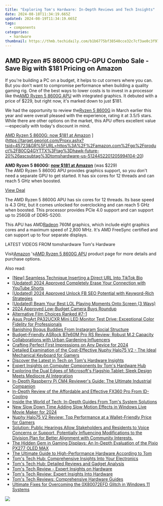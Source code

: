 ```yaml
---
title: "Exploring Tom's Hardware: In-Depth Reviews and Tech Insights"
date: 2024-08-18T11:34:19.665Z
updated: 2024-08-19T11:34:19.665Z
tags:
  - components
categories:
  - hardware
thumbnail: https://thmb.techidaily.com/b1b6775bf38540cce32c7cf3ae0c3f9781deea4b62c3dc654004acc69b97d819.jpg
---
```


## AMD Ryzen #5 8600G CPU-GPU Combo Sale - Save Big with $181 Pricing on Amazon

If you're building a PC on a budget, it helps to cut corners where you can. But you don't want to compromise performance when building a quality gaming rig. One of the best ways to lower costs is to invest in a processor like the[AMD Ryzen 5 8600G APU](https://target.georiot.com/Proxy.ashx?tsid=45723&GR%5FURL=https%3A%2F%2Famazon.com%2Fgp%2Fproduct%2FB0CQ4GYTTX%3Ftag%3Dhawk-future-20%26ascsubtag%3Dtomshardware-us-8980939703425026280-20) with integrated graphics. It debuted with a price of $229, but right now, it's marked down to just $181.

 We had the opportunity to review the[Ryzen 5 8600G](https://tools.techidaily.com) in March earlier this year and were overall pleased with the experience, rating it at 3.5/5 stars. While there are other options on the market, this APU offers excellent value—especially with today's discount in mind.

[AMD Ryzen 5 8600G: now $181 at Amazon](https://cdn.mos.cms.futurecdn.net/Mb58VpGzQ2JUsZjUqmbJuN-200-100.jpg "AMD Ryzen 5 8600G: now $181 at Amazon") ](https://target.georiot.com/Proxy.ashx?tsid=45723&GR%5FURL=https%3A%2F%2Famazon.com%2Fgp%2Fproduct%2FB0CQ4GYTTX%3Ftag%3Dhawk-future-20%26ascsubtag%3Dtomshardware-us-5124452201205994104-20)

**AMD Ryzen 5 8600G:** [**now $181 at Amazon**](https://target.georiot.com/Proxy.ashx?tsid=45723&GR%5FURL=https%3A%2F%2Famazon.com%2Fgp%2Fproduct%2FB0CQ4GYTTX%3Ftag%3Dhawk-future-20%26ascsubtag%3Dtomshardware-us-8079186749079469209-20) (was $229)  
 The AMD Ryzen 5 8600G APU provides graphics support, so you don't need a separate GPU to get started. It has six cores for 12 threads and can reach 5 GHz when boosted.

[View Deal](https://target.georiot.com/Proxy.ashx?tsid=45723&GR%5FURL=https%3A%2F%2Famazon.com%2Fgp%2Fproduct%2FB0CQ4GYTTX%3Ftag%3Dhawk-future-20%26ascsubtag%3Dtomshardware-us-5124452201205994104-20)

 The AMD Ryzen 5 8600G APU has six cores for 12 threads. Its base speed is 4.3 GHz, but it comes unlocked for overclocking and can reach 5 GHz when boosted. This processor provides PCIe 4.0 support and can support up to 256GB of DDR5-5200.

 This APU has AMD[Radeon](https://tools.techidaily.com) 760M graphics, which include eight graphics cores and a maximum speed of 2,800 MHz. It's AMD FreeSync certified and can support up to four separate displays.

 LATEST VIDEOS FROM tomshardware Tom's Hardware

 Visit[Amazon](https://tools.techidaily.com) 's[AMD Ryzen 5 8600G APU](https://target.georiot.com/Proxy.ashx?tsid=45723&GR%5FURL=https%3A%2F%2Famazon.com%2Fgp%2Fproduct%2FB0CQ4GYTTX%3Ftag%3Dhawk-future-20%26ascsubtag%3Dtomshardware-us-8980939703425026280-20) product page for more details and purchase options.

<ins class="adsbygoogle"
     style="display:block"
     data-ad-format="autorelaxed"
     data-ad-client="ca-pub-7571918770474297"
     data-ad-slot="1223367746"></ins>



<ins class="adsbygoogle"
     style="display:block"
     data-ad-client="ca-pub-7571918770474297"
     data-ad-slot="8358498916"
     data-ad-format="auto"
     data-full-width-responsive="true"></ins>

<span class="atpl-alsoreadstyle">Also read:</span>
<div><ul>
<li><a href="https://extra-approaches.techidaily.com/new-seamless-technique-inserting-a-direct-url-into-tiktok-bio/"><u>[New] Seamless Technique  Inserting a Direct URL Into TikTok Bio</u></a></li>
<li><a href="https://facebook-video-share.techidaily.com/updated-2024-approved-completely-erase-your-connection-with-youtube-shorts/"><u>[Updated] 2024 Approved  Completely Erase Your Connection with YouTube Shorts</u></a></li>
<li><a href="https://facebook-video-content.techidaily.com/updated-2024-approved-unlock-fb-seo-potential-with-keyword-rich-strategies/"><u>[Updated] 2024 Approved  Unlock FB SEO Potential with Keyword-Rich Strategies</u></a></li>
<li><a href="https://remote-screen-capture.techidaily.com/updated-beam-your-best-lol-playing-moments-onto-screen-3-ways/"><u>[Updated] Beam Your Best LOL Playing Moments Onto Screen (3 Ways)</u></a></li>
<li><a href="https://article-helps.techidaily.com/2024-approved-low-budget-camera-buys-roundup/"><u>2024 Approved  Low-Budget Camera Buys Roundup</u></a></li>
<li><a href="https://youtube-videos.techidaily.com/alternative-film-choices-ranked-7-1/"><u>Alternative Film Choices  Ranked #7-1</u></a></li>
<li><a href="https://hardware-reviews.techidaily.com/asus-proart-pa32ucxr-mini-led-monitor-test-drive-exceptional-color-fidelity-for-professionals/"><u>Asus ProArt PA32UCXR Mini LED Monitor Test Drive: Exceptional Color Fidelity for Professionals</u></a></li>
<li><a href="https://instagram-videos.techidaily.com/banishing-bogus-buddies-from-instagram-social-structure/"><u>Banishing Bogus Buddies From Instagram Social Structure</u></a></li>
<li><a href="https://hardware-reviews.techidaily.com/budget-friendly-asrock-b7e60m-pro-rs-review-robust-m2-capacity/"><u>Budget-Friendly ASRock B7e60M Pro RS Review: Robust M.2 Capacity</u></a></li>
<li><a href="https://hardware-reviews.techidaily.com/collaborations-with-urban-gardening-influencers/"><u>Collaborations with Urban Gardening Influencers</u></a></li>
<li><a href="https://fox-http.techidaily.com/crafting-perfect-first-impressions-on-any-device-for-2024/"><u>Crafting Perfect First Impressions on Any Device for 2024</u></a></li>
<li><a href="https://hardware-reviews.techidaily.com/detailed-examination-of-the-cost-effective-nuphy-halo75-v2-the-ideal-mechanical-keyboard-for-gamers/"><u>Detailed Examination of the Cost-Effective Nuphy Halo75 V2 - The Ideal Mechanical Keyboard for Gamers</u></a></li>
<li><a href="https://hardware-reviews.techidaily.com/discover-the-latest-in-tech-on-toms-hardware-insights/"><u>Discover the Latest in Tech on Tom's Hardware Insights</u></a></li>
<li><a href="https://hardware-reviews.techidaily.com/expert-insights-on-computer-components-by-toms-hardware-hub/"><u>Expert Insights on Computer Components by Tom's Hardware Hub</u></a></li>
<li><a href="https://hardware-reviews.techidaily.com/exploring-the-dual-edges-of-microsofts-flagship-tablet-sleek-design-meets-mediocre-ai-integration/"><u>Exploring the Dual Edges of Microsoft's Flagship Tablet: Sleek Design Meets Mediocre AI Integration</u></a></li>
<li><a href="https://hardware-reviews.techidaily.com/in-depth-raspberry-pi-cm4-reviewers-guide-the-ultimate-industrial-companion/"><u>In-Depth Raspberry Pi CM4 Reviewer's Guide: The Ultimate Industrial Companion</u></a></li>
<li><a href="https://hardware-reviews.techidaily.com/in-depth-review-of-the-affordable-and-effective-fx360-pro-from-id-cooling/"><u>In-Depth Review of the Affordable and Effective FX360 Pro From ID-Cooling</u></a></li>
<li><a href="https://hardware-reviews.techidaily.com/inside-the-world-of-tech-in-depth-guides-from-toms-system-solutions/"><u>Inside the World of Tech: In-Depth Guides From Tom's System Solutions</u></a></li>
<li><a href="https://smart-video-editing.techidaily.com/new-slow-down-time-adding-slow-motion-effects-in-windows-live-movie-maker-for-2024/"><u>New Slow Down Time Adding Slow Motion Effects in Windows Live Movie Maker for 2024</u></a></li>
<li><a href="https://hardware-reviews.techidaily.com/nuphy-halo75-v2-review-top-performance-at-a-wallet-friendly-price-for-gamers/"><u>Nuphy Halo75 V2 Review: Top Performance at a Wallet-Friendly Price for Gamers</u></a></li>
<li><a href="https://hardware-reviews.techidaily.com/solution-public-hearings-allow-stakeholders-and-residents-to-voice-concerns-or-support-potentially-influencing-modifications-to-the-division-plan-for-better18/"><u>Solution: Public Hearings Allow Stakeholders and Residents to Voice Concerns or Support, Potentially Influencing Modifications to the Division Plan for Better Alignment with Community Interests.</u></a></li>
<li><a href="https://hardware-reviews.techidaily.com/the-hidden-gem-in-gaming-displays-an-in-depth-evaluation-of-the-pixio-px277-oled-max/"><u>The Hidden Gem in Gaming Displays: An In-Depth Evaluation of the Pixio PX277 OLED MAX</u></a></li>
<li><a href="https://hardware-reviews.techidaily.com/the-ultimate-guide-to-high-performance-hardware-according-to-tom/"><u>The Ultimate Guide to High-Performance Hardware According to Tom</u></a></li>
<li><a href="https://hardware-reviews.techidaily.com/toms-tech-hub-comprehensive-insights-into-your-electronics/"><u>Tom's Tech Hub: Comprehensive Insights Into Your Electronics</u></a></li>
<li><a href="https://hardware-reviews.techidaily.com/toms-tech-hub-detailed-reviews-and-gadget-analysis/"><u>Tom's Tech Hub: Detailed Reviews and Gadget Analysis</u></a></li>
<li><a href="https://hardware-reviews.techidaily.com/1723341676192-toms-tech-review-expert-insights-on-hardware/"><u>Tom's Tech Review - Expert Insights on Hardware</u></a></li>
<li><a href="https://hardware-reviews.techidaily.com/toms-tech-review-expert-insights-into-hardware/"><u>Tom's Tech Review: Expert Insights Into Hardware</u></a></li>
<li><a href="https://hardware-reviews.techidaily.com/toms-tech-reviews-comprehensive-hardware-guides/"><u>Tom's Tech Reviews: Comprehensive Hardware Guides</u></a></li>
<li><a href="https://win-howtos.techidaily.com/ultimate-fixes-for-overcoming-the-0x80072efd-glitch-in-windows-11-systems/"><u>Ultimate Fixes for Overcoming the 0X80072EFD Glitch in Windows 11 Systems</u></a></li>
</ul></div>

<!-- affiliate ads begin -->
<a href="https://secure.2checkout.com/order/checkout.php?PRODS=4728277&QTY=1&AFFILIATE=108875&CART=1"><img src="https://secure.avangate.com/images/merchant/f7f07e7dab09533bc71247a5b29a7373/products/1_iDeviceMessageBox.png" border="0"></a>
<!-- affiliate ads end -->